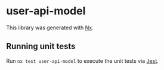# user-api-model

This library was generated with [Nx](https://nx.dev).

## Running unit tests

Run `nx test user-api-model` to execute the unit tests via [Jest](https://jestjs.io).
